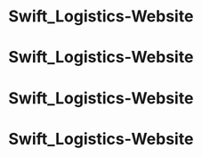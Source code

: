 # Swift_Logistics-Website
# Swift_Logistics-Website
# Swift_Logistics-Website
# Swift_Logistics-Website
